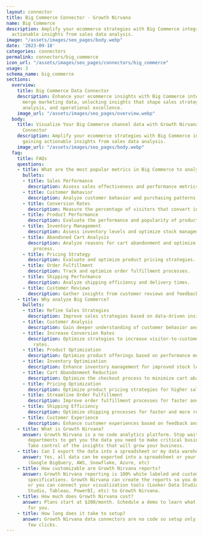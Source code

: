 ```yaml
---
layout: connector
title: Big Commerce Connector - Growth Nirvana
name: Big Commerce
description: Amplify your ecommerce strategies with Big Commerce integration, gaining
  actionable insights from sales data analysis.
image: "/assets/images/seo_pages/body.webp"
date: '2023-09-18'
categories: connectors
permalink: connectors/big_commerce
icon_url: "/assets/images/seo_pages/connectors/big_commerce"
usage: 3
schema_name: big_commerce
sections:
  overview:
    title: Big Commerce Data Connector
    description: Enhance your ecommerce insights with Big Commerce integration. Seamlessly
      merge marketing data, unlocking insights that shape sales strategies, customer
      analysis, and operational excellence.
    image_url: "/assets/images/seo_pages/overview.webp"
  body:
    title: Visualize Your Big Commerce channel data with Growth Nirvana's Big Commerce
      Connector
    description: Amplify your ecommerce strategies with Big Commerce integration,
      gaining actionable insights from sales data analysis.
    image_url: "/assets/images/seo_pages/body.webp"
  faq:
    title: FAQs
    questions:
    - title: What are the most popular metrics in Big Commerce to analyze?
      bullets:
      - title: Sales Performance
        description: Assess sales effectiveness and performance metrics.
      - title: Customer Behavior
        description: Analyze customer behavior and purchasing patterns.
      - title: Conversion Rates
        description: Measure the percentage of visitors that convert into customers.
      - title: Product Performance
        description: Evaluate the performance and popularity of products.
      - title: Inventory Management
        description: Assess inventory levels and optimize stock management.
      - title: Abandoned Cart Analysis
        description: Analyze reasons for cart abandonment and optimize the checkout
          process.
      - title: Pricing Strategy
        description: Evaluate and optimize product pricing strategies.
      - title: Order Fulfillment
        description: Track and optimize order fulfillment processes.
      - title: Shipping Performance
        description: Analyze shipping efficiency and delivery times.
      - title: Customer Reviews
        description: Gather insights from customer reviews and feedback.
    - title: Why analyze Big Commerce?
      bullets:
      - title: Refine Sales Strategies
        description: Improve sales strategies based on data-driven insights.
      - title: Customer Analysis
        description: Gain deeper understanding of customer behavior and preferences.
      - title: Increase Conversion Rates
        description: Optimize strategies to increase visitor-to-customer conversion
          rates.
      - title: Product Optimization
        description: Optimize product offerings based on performance metrics.
      - title: Inventory Optimization
        description: Enhance inventory management for improved stock levels and availability.
      - title: Cart Abandonment Reduction
        description: Optimize the checkout process to minimize cart abandonment.
      - title: Pricing Optimization
        description: Optimize product pricing strategies for higher sales and profitability.
      - title: Streamline Order Fulfillment
        description: Improve order fulfillment processes for faster and smoother operations.
      - title: Shipping Efficiency
        description: Optimize shipping processes for faster and more reliable deliveries.
      - title: Customer Experience
        description: Enhance customer experiences based on feedback and reviews.
    - title: What is Growth Nirvana?
      answer: Growth Nirvana is a no code analytics platform. Stop waiting for other
        departments to get you the data you need to make critical business decisions.
        Take control of the insights that will grow your business.
    - title: Can I export the data into a spreadsheet or my data warehouse?
      answer: Yes, all data can be exported into a spreadsheet or your data warehouse
        (Google BigQuery, AWS, Snowflake, Azure, etc)
    - title: How customizable are Growth Nirvana reports?
      answer: Growth Nirvana reporting is 100% white labeled and customized to your
        specifications. Growth Nirvana can create the reports so you don’t have to
        or you can connect your visualization tools (Looker Data Studio/Google Data
        Studio, Tableau, PowerBI, etc) to Growth Nirvana.
    - title: How much does Growth Nirvana cost?
      answer: Plans start at $200/month. Schedule a demo to learn what plan is best
        for you.
    - title: How long does it take to setup?
      answer: Growth Nirvana data connectors are no code so setup only requires a
        few clicks.
---
```

